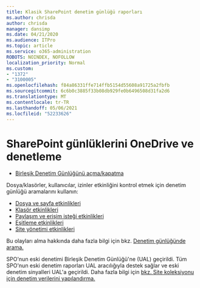 ```yaml
---
title: Klasik SharePoint denetim günlüğü raporları
ms.author: chrisda
author: chrisda
manager: dansimp
ms.date: 04/21/2020
ms.audience: ITPro
ms.topic: article
ms.service: o365-administration
ROBOTS: NOINDEX, NOFOLLOW
localization_priority: Normal
ms.custom:
- "1372"
- "3100005"
ms.openlocfilehash: f84a86331ffe714ffb5154d55608a91725a2fbfb
ms.sourcegitcommit: 6c6b0c3885f33b08db929fe0b6496508d31fa2d6
ms.translationtype: MT
ms.contentlocale: tr-TR
ms.lasthandoff: 05/06/2021
ms.locfileid: "52233626"
---
```

# <a name="sharepoint-and-onedrive-audit-logs"></a>SharePoint günlüklerini OneDrive ve denetleme

* [Birleşik Denetim Günlüğünü açma/kapatma](https://docs.microsoft.com/microsoft-365/compliance/turn-audit-log-search-on-or-off) 

Dosya/klasörler, kullanıcılar, izinler etkinliğini kontrol etmek için denetim günlüğü aramalarını kullanın:

* [Dosya ve sayfa etkinlikleri](https://docs.microsoft.com/microsoft-365/compliance/search-the-audit-log-in-security-and-compliance)
* [Klasör etkinlikleri](https://docs.microsoft.com/microsoft-365/compliance/search-the-audit-log-in-security-and-compliance#folder-activities)
* [Paylaşım ve erişim isteği etkinlikleri](https://docs.microsoft.com/microsoft-365/compliance/search-the-audit-log-in-security-and-compliance#sharing-and-access-request-activities)
* [Eşitleme etkinlikleri](https://docs.microsoft.com/microsoft-365/compliance/search-the-audit-log-in-security-and-compliance#synchronization-activities)
* [Site yönetimi etkinlikleri](https://docs.microsoft.com/microsoft-365/compliance/search-the-audit-log-in-security-and-compliance#site-administration-activities)

Bu olayları alma hakkında daha fazla bilgi için bkz. [Denetim günlüğünde arama.](https://docs.microsoft.com/microsoft-365/compliance/search-the-audit-log-in-security-and-compliance#search-the-audit-log)

SPO'nun eski denetimi Birleşik Denetim Günlüğü'ne (UAL) geçirildi. Tüm SPO'nun eski denetim raporları UAL aracılığıyla destek sağlar ve eski denetim sinyalleri UAL'a geçirildi. Daha fazla bilgi için [bkz. Site koleksiyonu için denetim verilerini yapılandırma.](https://support.office.com/article/Configure-audit-settings-for-a-site-collection-A9920C97-38C0-44F2-8BCB-4CF1E2AE22D2)
